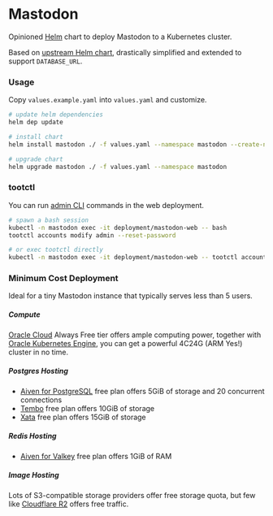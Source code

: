 # Mastodon

Opinioned [Helm](https://helm.sh/) chart to deploy Mastodon to a Kubernetes cluster.

Based on [upstream Helm chart](https://github.com/mastodon/mastodon/tree/628b3fa44916dba1bcb24af0a92b49edc4bf49ce/chart), drastically simplified and extended to support `DATABASE_URL`.


### Usage

Copy `values.example.yaml` into `values.yaml` and customize.

```bash
# update helm dependencies
helm dep update

# install chart
helm install mastodon ./ -f values.yaml --namespace mastodon --create-namespace

# upgrade chart
helm upgrade mastodon ./ -f values.yaml --namespace mastodon
```


### tootctl

You can run [admin CLI](https://docs.joinmastodon.org/admin/tootctl/) commands in the web deployment.

```bash
# spawn a bash session
kubectl -n mastodon exec -it deployment/mastodon-web -- bash
tootctl accounts modify admin --reset-password

# or exec tootctl directly
kubectl -n mastodon exec -it deployment/mastodon-web -- tootctl accounts modify admin --reset-password
```


### Minimum Cost Deployment

Ideal for a tiny Mastodon instance that typically serves less than 5 users.

##### Compute

[Oracle Cloud](https://www.oracle.com/ca-en/cloud/free/#always-free) Always Free tier offers ample computing power, together with [Oracle Kubernetes Engine](https://www.oracle.com/ca-en/cloud/cloud-native/container-engine-kubernetes/), you can get a powerful 4C24G (ARM Yes!) cluster in no time.

##### Postgres Hosting

- [Aiven for PostgreSQL](https://aiven.io/pricing?product=pg) free plan offers 5GiB of storage and 20 concurrent connections
- [Tembo](https://tembo.io/pricing/) free plan offers 10GiB of storage
- [Xata](https://xata.io/pricing) free plan offers 15GiB of storage

##### Redis Hosting

- [Aiven for Valkey](https://aiven.io/pricing?product=valkey) free plan offers 1GiB of RAM

##### Image Hosting

Lots of S3-compatible storage providers offer free storage quota, but few like [Cloudflare R2](https://developers.cloudflare.com/r2/platform/pricing/) offers free traffic.
